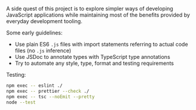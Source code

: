 A side quest of this project is to explore simpler ways of developing JavaScript applications while maintaining most of the benefits provided by everyday development tooling.

Some early guidelines:

- Use plain ES6 `.js` files with import statements referring to actual code files (no `.js` inference)
- Use JSDoc to annotate types with TypeScript type annotations
- Try to automate any style, type, format and testing requirements

Testing:

```sh
npm exec -- eslint ./
npm exec -- prettier --check ./
npm exec -- tsc --noEmit --pretty
node --test
```
